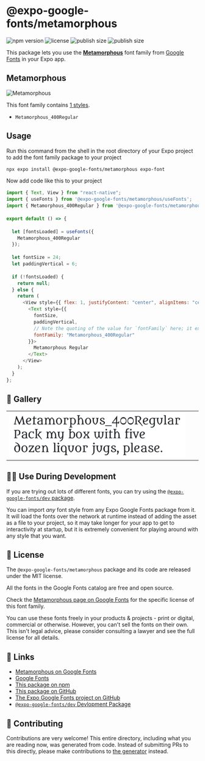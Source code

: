 # @expo-google-fonts/metamorphous

![npm version](https://flat.badgen.net/npm/v/@expo-google-fonts/metamorphous)
![license](https://flat.badgen.net/github/license/expo/google-fonts)
![publish size](https://flat.badgen.net/packagephobia/install/@expo-google-fonts/metamorphous)
![publish size](https://flat.badgen.net/packagephobia/publish/@expo-google-fonts/metamorphous)

This package lets you use the [**Metamorphous**](https://fonts.google.com/specimen/Metamorphous) font family from [Google Fonts](https://fonts.google.com/) in your Expo app.

## Metamorphous

![Metamorphous](./font-family.png)

This font family contains [1 styles](#-gallery).

- `Metamorphous_400Regular`

## Usage

Run this command from the shell in the root directory of your Expo project to add the font family package to your project

```sh
npx expo install @expo-google-fonts/metamorphous expo-font
```

Now add code like this to your project

```js
import { Text, View } from "react-native";
import { useFonts } from '@expo-google-fonts/metamorphous/useFonts';
import { Metamorphous_400Regular } from '@expo-google-fonts/metamorphous/400Regular';

export default () => {

  let [fontsLoaded] = useFonts({
    Metamorphous_400Regular
  });

  let fontSize = 24;
  let paddingVertical = 6;

  if (!fontsLoaded) {
    return null;
  } else {
    return (
      <View style={{ flex: 1, justifyContent: "center", alignItems: "center" }}>
        <Text style={{
          fontSize,
          paddingVertical,
          // Note the quoting of the value for `fontFamily` here; it expects a string!
          fontFamily: "Metamorphous_400Regular"
        }}>
          Metamorphous Regular
        </Text>
      </View>
    );
  }
};
```

## 🔡 Gallery


||||
|-|-|-|
|![Metamorphous_400Regular](./400Regular/Metamorphous_400Regular.ttf.png)||||


## 👩‍💻 Use During Development

If you are trying out lots of different fonts, you can try using the [`@expo-google-fonts/dev` package](https://github.com/expo/google-fonts/tree/master/font-packages/dev#readme).

You can import _any_ font style from any Expo Google Fonts package from it. It will load the fonts over the network at runtime instead of adding the asset as a file to your project, so it may take longer for your app to get to interactivity at startup, but it is extremely convenient for playing around with any style that you want.


## 📖 License

The `@expo-google-fonts/metamorphous` package and its code are released under the MIT license.

All the fonts in the Google Fonts catalog are free and open source.

Check the [Metamorphous page on Google Fonts](https://fonts.google.com/specimen/Metamorphous) for the specific license of this font family.

You can use these fonts freely in your products & projects - print or digital, commercial or otherwise. However, you can't sell the fonts on their own. This isn't legal advice, please consider consulting a lawyer and see the full license for all details.

## 🔗 Links

- [Metamorphous on Google Fonts](https://fonts.google.com/specimen/Metamorphous)
- [Google Fonts](https://fonts.google.com/)
- [This package on npm](https://www.npmjs.com/package/@expo-google-fonts/metamorphous)
- [This package on GitHub](https://github.com/expo/google-fonts/tree/master/font-packages/metamorphous)
- [The Expo Google Fonts project on GitHub](https://github.com/expo/google-fonts)
- [`@expo-google-fonts/dev` Devlopment Package](https://github.com/expo/google-fonts/tree/master/font-packages/dev)

## 🤝 Contributing

Contributions are very welcome! This entire directory, including what you are reading now, was generated from code. Instead of submitting PRs to this directly, please make contributions to [the generator](https://github.com/expo/google-fonts/tree/master/packages/generator) instead.
